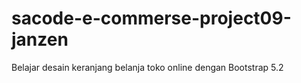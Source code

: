 # sacode-e-commerse-project09-janzen
Belajar desain keranjang belanja toko online dengan Bootstrap 5.2
